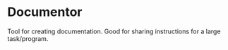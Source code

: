 # Documentor
Tool for creating documentation. Good for sharing instructions for a large task/program.
